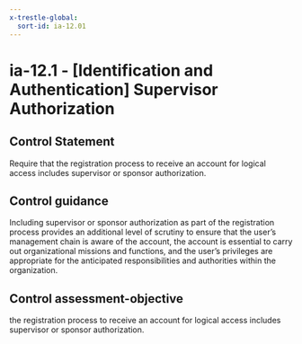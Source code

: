 ```yaml
---
x-trestle-global:
  sort-id: ia-12.01
---
```


# ia-12.1 - \[Identification and Authentication\] Supervisor Authorization

## Control Statement

Require that the registration process to receive an account for logical access includes supervisor or sponsor authorization.

## Control guidance

Including supervisor or sponsor authorization as part of the registration process provides an additional level of scrutiny to ensure that the user’s management chain is aware of the account, the account is essential to carry out organizational missions and functions, and the user’s privileges are appropriate for the anticipated responsibilities and authorities within the organization.

## Control assessment-objective

the registration process to receive an account for logical access includes supervisor or sponsor authorization.
